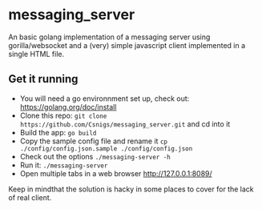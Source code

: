 # messaging_server
An basic golang implementation of a messaging server using gorilla/websocket and a (very) simple javascript client implemented in a single HTML file.

## Get it running
- You will need a go environnment set up, check out: https://golang.org/doc/install 
- Clone this repo: `git clone https://github.com/Csnigs/messaging_server.git` and cd into it
- Build the app: `go build`
- Copy the sample config file and rename it `cp ./config/config.json.sample ./config/config.json`
- Check out the options `./messaging-server -h`
- Run it: `./messaging-server`
- Open multiple tabs in a web browser http://127.0.0.1:8089/ 

Keep in mindthat the solution is hacky in some places to cover for the lack of real client.
